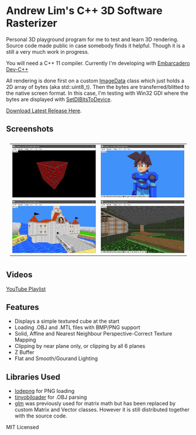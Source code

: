 # Andrew Lim's C++ 3D Software Rasterizer

Personal 3D playground program for me to test and learn 3D rendering. Source code made public in case somebody finds it helpful.
Though it is a still a very much work in progress.

You will need a C++ 11 compiler. Currently I'm developing with [Embarcadero Dev-C++](https://github.com/Embarcadero/Dev-Cpp)

All rendering is done first on a custom [ImageData](src/ImageData.h) class which just holds a 2D array of bytes (aka std::uint8_t).
Then the bytes are transferred/blitted to the native screen format. In this case, I'm testing with Win32 GDI where the bytes are
displayed with [SetDIBitsToDevice](https://learn.microsoft.com/en-us/windows/win32/api/wingdi/nf-wingdi-setdibitstodevice).

[Download Latest Release Here](https://github.com/andrew-lim/sw3dcpp/releases/).

## Screenshots
<table style="padding:10px">
  <tr>
    <td width="50%"><img src="screenshots/screenshot01.png"/></td>
    <td width="50%"><img src="screenshots/screenshot02.png"/></td>
  </tr>
  <tr>
    <td width="50%"><img src="screenshots/screenshot03.png"/></td>
    <td width="50%"><img src="screenshots/screenshot04.png"/></td>
  </tr>
</table>

## Videos

[YouTube Playlist](https://www.youtube.com/watch?v=YPubnjG4eH8&list=PL4Pn9mFG1hxREHDD_Zxq7BTCi5jRkjrjr&ab_channel=AndrewLim)

## Features

- Displays a simple textured cube at the start
- Loading .OBJ and .MTL files with BMP/PNG support
- Solid, Affine and Nearest Neighbour Perspective-Correct Texture Mapping
- Clipping by near plane only, or clipping by all 6 planes
- Z Buffer
- Flat and Smooth/Gourand Lighting

## Libraries Used

- [lodepng](https://github.com/lvandeve/lodepng) for PNG loading
- [tinyobjloader](https://github.com/tinyobjloader/tinyobjloader) for .OBJ parsing
- [glm](https://github.com/g-truc/glm) was previously used for matrix math but has been replaced by custom Matrix and Vector classes. However it is still distributed together with the source code.

MIT Licensed
